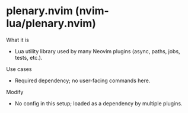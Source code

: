 # plenary.nvim (nvim-lua/plenary.nvim)

What it is
- Lua utility library used by many Neovim plugins (async, paths, jobs, tests, etc.).

Use cases
- Required dependency; no user-facing commands here.

Modify
- No config in this setup; loaded as a dependency by multiple plugins.
